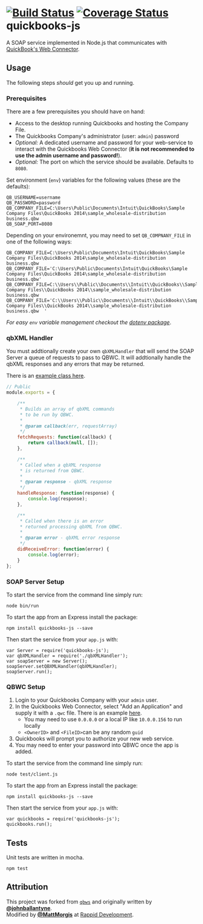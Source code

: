 [![Build Status](https://travis-ci.org/RappidDevelopment/quickbooks-js.svg?branch=mm%2Fenhancement%2F%2312%2FqbXML-Handler)](https://travis-ci.org/RappidDevelopment/quickbooks-js)
[![Coverage Status](https://coveralls.io/repos/github/RappidDevelopment/quickbooks-js/badge.svg?branch=mm%2Fenhancement%2F%239%2Fasynchronous-support)](https://coveralls.io/github/RappidDevelopment/quickbooks-js?branch=mm%2Fenhancement%2F%239%2Fasynchronous-support)  
quickbooks-js
======
A SOAP service implemented in Node.js that communicates with [QuickBook's Web Connector](https://developer.intuit.com/docs/0200_quickbooks_desktop/0400_tools/web_connector).

## Usage 
The following steps _should_ get you up and running. 

### Prerequisites
There are a few prerequisites you should have on hand:  
*  Access to the desktop running Quickbooks and hosting the Company File.  
*  The Quickbooks Company's administrator (user: `admin`) password   
*  _Optional:_ A dedicated username and password for your web-service to interact with the Quickbooks Web Connector (**it is not recommended to use the admin username and password!**).  
*  _Optional:_ The port on which the service should be available. Defaults to `8080`.

Set environment (`env`) variables for the following values (these are the defaults):  
```
QB_USERNAME=username
QB_PASSWORD=password  
QB_COMPANY_FILE=C:\Users\Public\Documents\Intuit\QuickBooks\Sample Company Files\QuickBooks 2014\sample_wholesale-distribution business.qbw  
QB_SOAP_PORT=8080  
```  

Depending on your environemnt, you may need to set `QB_COMPNANY_FILE` in one of the following ways:
```
QB_COMPANY_FILE=C:\Users\Public\Documents\Intuit\QuickBooks\Sample Company Files\QuickBooks 2014\sample_wholesale-distribution business.qbw  
QB_COMPANY_FILE='C:\Users\Public\Documents\Intuit\QuickBooks\Sample Company Files\QuickBooks 2014\sample_wholesale-distribution business.qbw'
QB_COMPANY_FILE=C:\\Users\\Public\\Documents\\Intuit\\QuickBooks\\Sample Company Files\\QuickBooks 2014\\sample_wholesale-distribution business.qbw  
QB_COMPANY_FILE='C:\\Users\\Public\\Documents\\Intuit\\QuickBooks\\Sample Company Files\\QuickBooks 2014\\sample_wholesale-distribution business.qbw  '
```
_For easy `env` variable management checkout the [dotenv package](https://www.npmjs.com/package/dotenv)_.

### qbXML Handler
You must addtionally create your own `qbXMLHandler` that will send the SOAP Server a queue of requests to pass to QBWC. It will addtionally handle the qbXML responses and any errors that may be returned. 

There is an [example class here](https://github.com/RappidDevelopment/quickbooks-js/blob/master/bin/qbXMLHandler/index.js).

```javascript
// Public
module.exports = {

    /**
     * Builds an array of qbXML commands
     * to be run by QBWC.
     *
     * @param callback(err, requestArray)
     */
    fetchRequests: function(callback) {
        return callback(null, []);
    },

    /**
     * Called when a qbXML response
     * is returned from QBWC.
     *
     * @param response - qbXML response
     */
    handleResponse: function(response) {
        console.log(response);
    },

    /**
     * Called when there is an error
     * returned processing qbXML from QBWC.
     *
     * @param error - qbXML error response
     */
    didReceiveError: function(error) {
        console.log(error);
    }
};
```

### SOAP Server Setup
To start the service from the command line simply run:  
``` 
node bin/run
```

To start the app from an Express install the package:  
```
npm install quickbooks-js --save  
```
Then start the service from your `app.js` with:  
```
var Server = require('quickbooks-js');  
var qbXMLHandler = require('./qbXMLHandler');
var soapServer = new Server();
soapServer.setQBXMLHandler(qbXMLHandler);
soapServer.run();
```
### QBWC Setup
1. Login to your Quickbooks Company with your `admin` user.
2. In the Quickbooks Web Connector, select "Add an Application" and supply it with a `.qwc` file. There is an example [here](https://github.com/RappidDevelopment/quickbooks-js/blob/master/test/app.qwc). 
    * You may need to use `0.0.0.0` or a local IP like `10.0.0.156` to run locally
    * `<OwnerID>` and `<FileID>`can be any random `guid`
3. Quickbooks will prompt you to authorize your new web service.
4. You may need to enter your password into QBWC once the app is added.

To start the service from the command line simply run:  
``` 
node test/client.js
```

To start the app from an Express install the package:  
```
npm install quickbooks-js --save  
```
Then start the service from your `app.js` with:  
```
var quickbooks = require('quickbooks-js');  
quickbooks.run();  
```
## Tests 
Unit tests are written in mocha.
```
npm test
```
## Attribution  
This project was forked from [`qbws`](https://github.com/johnballantyne/qbws/tree/975f2eb4b827de787a43ae3e69d025e1cb91523a) and originally written by [**@johnballantyne**](https://github.com/johnballantyne).  
Modified by [**@MattMorgis**](https://github.com/MattMorgis) at [Rappid Development](http://rappiddevelopment.com).
